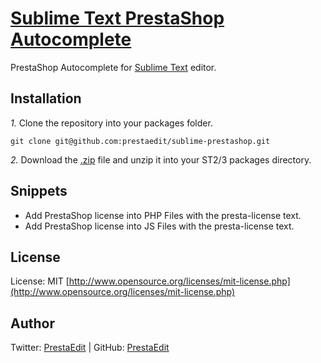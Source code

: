 [Sublime Text PrestaShop Autocomplete](https://github.com/PrestaEdit/sublime-prestashop/)
========================================

PrestaShop Autocomplete for [Sublime Text](http://sublimetext.com) editor.

## Installation
*1.*  Clone the repository into your packages folder.

    git clone git@github.com:prestaedit/sublime-prestashop.git

*2.*  Download the [.zip](http://github.com/prestaedit/sublime-prestashop/release/master) file and unzip it into your ST2/3 packages directory.

## Snippets
* Add PrestaShop license into PHP Files with the presta-license text.
* Add PrestaShop license into JS  Files with the presta-license text.

## License
License: MIT [http://www.opensource.org/licenses/mit-license.php](http://www.opensource.org/licenses/mit-license.php)

## Author
Twitter: [PrestaEdit](http://twitter.com/PrestaEdit) | GitHub: [PrestaEdit](http://github.com/PrestaEdit)
